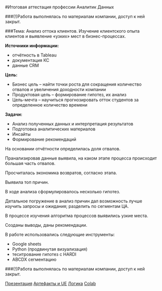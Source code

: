 #Итоговая аттестация профессии Аналитик Данных

###(!)Работа выполнялась по материалам компании, доступ к ней закрыт.

###Тема: Анализ оттока клиентов. Изучение клиентского опыта клиентов и выявление «узких» мест в бизнес-процессах.

**Источники информации:**
* отчётность в Tableau
* документация КС
* данные  CRM

**Цель:**
* Бизнес цель – найти точки роста для сокращения количество отвалов и увеличения доходности компании
* Продуктовая цель – формирование гипотез, их анализ
* Цель-мечта – научиться прогнозировать отток студентов за определенное количество времени

**Задачи:**
* Анализ полученных данных и интерпретация результатов
* Подготовка аналитических материалов
* Инсайты
* Формирование рекомендаций


На основании отчётности определилась доля отвалов. 

Пранализировав данные выявила, на каком этапе процесса происходит большая часть отвалов.

Просчиталась экономика возвратов, согласно этапа.

Выявила топ причин.

В ходе анализа сформулировалось несколько гипотез.

Детальное погружение в анализ причин дал возможность лучше изучить запросы и ожидания; разделить по сегментам ЦА.

В процессе изучения алгоритма процессов выявились узкие места.

Созданы выводы, даны рекомендации.


В работе использовались следующие инструменты:
* Google sheets
* Python (продвинутая визуализация)
* теситрование гипотез с HARDI
* ABCDX сегментацию

###(!)Работа выполнялась по материалам компании, доступ к ней закрыт.

[Презентация](https://docs.google.com/presentation/d/1DRksuWXoM6bWK4-joHC7CVb1vYTzoUCPupRe2KyTPZM/edit#slide=id.g163f7eaabfc_0_9)
[Артефакты и UE](https://docs.google.com/spreadsheets/d/1bL90Y0Om3xN5djOUCKt8fS014D0ZcdzjuO6HFghW6mA/edit#gid=0)
[Логика](https://docs.google.com/document/d/1ee0f_02hqQ2uNZwgjjngKD48j_W_9yioK0Dy_VbivoQ/edit?pli=1)
[Colab](https://colab.research.google.com/drive/1qmZthZ67KM5nPgSCp_5O41eDjFu_99vz#scrollTo=UNAjCshfzaeY)
